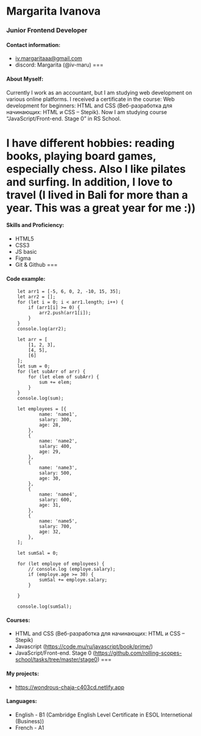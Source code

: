 # Margarita Ivanova
### Junior Frontend Developer
#### Contact information: 
* iv.margaritaaa@gmail.com 
* discord: Margarita (@iv-maru)
===
#### **About Myself**: 
Currently I work as an accountant, but I am studying web development on various online platforms. I received a certificate in the course: Web development for beginners: HTML and CSS (Веб-разработка для начинающих: HTML и CSS – Stepik). Now I am studying course “JavaScript/Front-end. Stage 0” in RS School. 

I have different hobbies: reading books, playing board games, especially chess. Also I like pilates and surfing. In addition, I love to travel (I lived in Bali for more than a year. This was a great year for me :))
===
#### **Skills and Proficiency**:
* HTML5
* CSS3
* JS basic
* Figma
* Git & Github
===
#### **Code example**:
```
    let arr1 = [-5, 6, 0, 2, -10, 15, 35];
	let arr2 = [];
	for (let i = 0; i < arr1.length; i++) {
		if (arr1[i] >= 0) {
			arr2.push(arr1[i]);
		}
	}
	console.log(arr2);
```
```
    let arr = [
		[1, 2, 3],
		[4, 5],
		[6]
	];
	let sum = 0;
	for (let subArr of arr) {
		for (let elem of subArr) {
			sum += elem;
		}
	}
	console.log(sum);
```
```
    let employees = [{
			name: 'name1',
			salary: 300,
			age: 28,
		},
		{
			name: 'name2',
			salary: 400,
			age: 29,
		},
		{
			name: 'name3',
			salary: 500,
			age: 30,
		},
		{
			name: 'name4',
			salary: 600,
			age: 31,
		},
		{
			name: 'name5',
			salary: 700,
			age: 32,
		},
	];

	let sumSal = 0;

	for (let employe of employees) {
		// console.log (employe.salary);
		if (employe.age >= 30) {
			sumSal += employe.salary;
		}

	}

	console.log(sumSal);
```

#### **Courses**:
* HTML and CSS (Веб-разработка для начинающих: HTML и CSS – Stepik)
* Javascript (https://code.mu/ru/javascript/book/prime/)
* JavaScript/Front-end. Stage 0 (https://github.com/rolling-scopes-school/tasks/tree/master/stage0)
===
#### **My projects**:
* https://wondrous-chaja-c403cd.netlify.app
#### **Languages**:
* English - B1 (Cambridge English Level Certificate in ESOL Internetional (Business))
* French - A1


